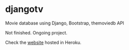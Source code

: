 # djangotv
Movie database using Django, Bootstrap, themoviedb API 

Not finished. Ongoing project.

Check the [website](https://djangotv.herokuapp.com/) hosted in Heroku.
